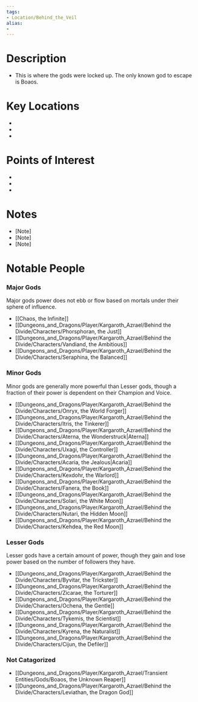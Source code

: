 ```yaml
---
tags:
- Location/Behind_the_Veil
alias:
- 
---
```


# Description
- This is where the gods were locked up. The only known god to escape is Boaos.

# Key Locations
- [Location 1]: [Description/Notes]
- [Location 2]: [Description/Notes]
- [Location 3]: [Description/Notes]

# Points of Interest
- [POI 1]: [Description/Notes]
- [POI 2]: [Description/Notes]
- [POI 3]: [Description/Notes]

# Notes
- [Note]
- [Note]
- [Note]

# Notable People
### Major Gods
Major gods power does not ebb or flow based on mortals under their sphere of influence.

- [[Chaos, the Infinite]]
- [[Dungeons_and_Dragons/Player/Kargaroth_Azrael/Behind the Divide/Characters/Phorsphoran, the Just]]
- [[Dungeons_and_Dragons/Player/Kargaroth_Azrael/Behind the Divide/Characters/Vandiand, the Ambitious]]
- [[Dungeons_and_Dragons/Player/Kargaroth_Azrael/Behind the Divide/Characters/Seraphina, the Balanced]]

### Minor Gods
Minor gods are generally more powerful than Lesser gods, though a fraction of their power is dependent on their Champion and Voice.

- [[Dungeons_and_Dragons/Player/Kargaroth_Azrael/Behind the Divide/Characters/Onryx, the World Forger]]
- [[Dungeons_and_Dragons/Player/Kargaroth_Azrael/Behind the Divide/Characters/Itris, the Tinkerer]]
- [[Dungeons_and_Dragons/Player/Kargaroth_Azrael/Behind the Divide/Characters/Aterna, the Wonderstruck|Aterna]]
- [[Dungeons_and_Dragons/Player/Kargaroth_Azrael/Behind the Divide/Characters/Uxagi, the Controller]]
- [[Dungeons_and_Dragons/Player/Kargaroth_Azrael/Behind the Divide/Characters/Acaria, the Jealous|Acaria]]
- [[Dungeons_and_Dragons/Player/Kargaroth_Azrael/Behind the Divide/Characters/Kexdohr, the Warlord]]
- [[Dungeons_and_Dragons/Player/Kargaroth_Azrael/Behind the Divide/Characters/Fanera, the Book]]
- [[Dungeons_and_Dragons/Player/Kargaroth_Azrael/Behind the Divide/Characters/Solari, the White Moon]]
- [[Dungeons_and_Dragons/Player/Kargaroth_Azrael/Behind the Divide/Characters/Nutari, the Hidden Moon]]
- [[Dungeons_and_Dragons/Player/Kargaroth_Azrael/Behind the Divide/Characters/Kehdea, the Red Moon]]

### Lesser Gods
Lesser gods have a certain amount of power, though they gain and lose power based on the number of followers they have.

- [[Dungeons_and_Dragons/Player/Kargaroth_Azrael/Behind the Divide/Characters/Byvitar, the Trickster]]
- [[Dungeons_and_Dragons/Player/Kargaroth_Azrael/Behind the Divide/Characters/Zicarae, the Torturer]]
- [[Dungeons_and_Dragons/Player/Kargaroth_Azrael/Behind the Divide/Characters/Ochena, the Gentle]]
- [[Dungeons_and_Dragons/Player/Kargaroth_Azrael/Behind the Divide/Characters/Tykemis, the Scientist]]
- [[Dungeons_and_Dragons/Player/Kargaroth_Azrael/Behind the Divide/Characters/Kyrena, the Naturalist]]
- [[Dungeons_and_Dragons/Player/Kargaroth_Azrael/Behind the Divide/Characters/Cijun, the Defiler]]

### Not Catagorized
- [[Dungeons_and_Dragons/Player/Kargaroth_Azrael/Transient Entities/Gods/Boaos, the Unknown Reaper]]
- [[Dungeons_and_Dragons/Player/Kargaroth_Azrael/Behind the Divide/Characters/Leviathan, the Dragon God]]